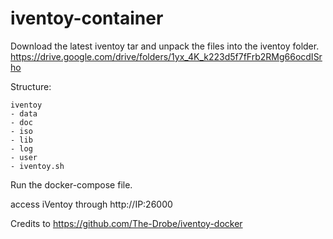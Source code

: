 # iventoy-container
Download the latest iventoy tar and unpack the files into the iventoy folder.
https://drive.google.com/drive/folders/1yx_4K_k223d5f7fFrb2RMg66ocdISrho

Structure:
```
iventoy
- data
- doc
- iso
- lib
- log
- user
- iventoy.sh
```
Run the docker-compose file.

access iVentoy through http://IP:26000



Credits to https://github.com/The-Drobe/iventoy-docker